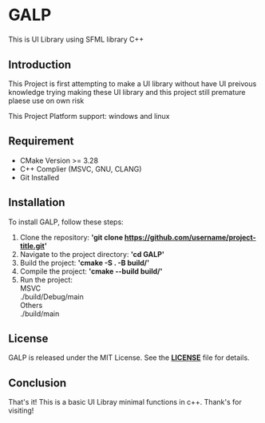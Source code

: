 <h1 style="font-size: 2rem;"> GALP </h1>
 This is UI Library using SFML library C++

 ## **Introduction**

This Project is first attempting to make a UI library without have UI preivous knowledge trying making these UI library and this project still premature plaese use on own risk

This Project Platform support: windows and linux

## **Requirement**
<ul>
  <li>CMake Version >= 3.28</li>
  <li>C++ Complier (MSVC, GNU, CLANG)</li>
  <li>Git Installed </li>
</ul>


## **Installation**

To install GALP, follow these steps: 

1. Clone the repository: **'git clone https://github.com/username/project-title.git'**
2. Navigate to the project directory: **'cd GALP'**
3. Build the project: **'cmake -S . -B build/'**
4. Compile the project: **'cmake --build build/'**
5. Run the project:
   <aside>
    <summary>MSVC</summary>
    ./build/Debug/main
   <aside>
    <summary>Others</summary>
    ./build/main
   </aside>

## **License**

GALP is released under the MIT License. See the **[LICENSE](https://www.blackbox.ai/share/LICENSE)** file for details.

## **Conclusion**

That's it! This is a basic UI Libray minimal functions in c++.
Thank's for visiting!
